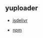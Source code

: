 ## yuploader

- [jsdelivr](https://www.jsdelivr.com/package/gh/lhlyu/yuploader)

- [npm](https://www.npmjs.com/package/yuploader)
